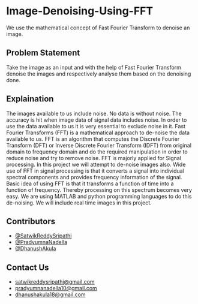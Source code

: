 # Image-Denoising-Using-FFT
We use the mathematical concept of Fast Fourier Transform to denoise an image.

## Problem Statement
Take the image as an input and with the help of Fast Fourier Transform denoise the images and respectively analyse them based on the denoising done.

## Explaination
The images available to us include noise. No data is without noise. The accuracy is hit when image data of signal data includes noise. In order to use the data available to us it is very essential to exclude noise in it. Fast Fourier Transforms (FFT) is a mathematical approach to de-noise the data available to us. FFT is an algorithm that computes the Discrete Fourier Transform (DFT) or Inverse Discrete Fourier Transform (IDFT) from original domain to frequency domain and do the required manipulation in order to reduce noise and try to remove noise. FFT is majorly applied for Signal processing. In this project we will attempt to de-noise images also. Wide use of FFT in signal processing is that it converts a signal into individual spectral components and provides frequency information of the signal. Basic idea of using FFT is that it transforms a function of time into a function of frequency. Thereby processing on this spectrum becomes very easy. We are using MATLAB and python programming languages to do this de-noising. We will include real time images in this project. 

## Contributors
 * [@SatwikReddySripathi](https://github.com/SatwikReddySripathi)
 * [@PradyumnaNadella](https://github.com/PradyumnaNadella)
 * [@DhanushAkula](https://github.com/DhanushAkula)

## Contact Us
* satwikreddysripathi@gmail.com
* pradyumnanadella10@gmail.com
* dhanushakula18@gmail.com
